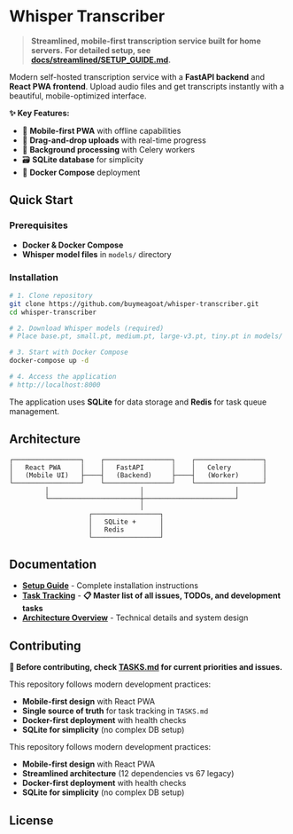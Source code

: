 # Whisper Transcriber

> **Streamlined, mobile-first transcription service built for home servers.**
> **For detailed setup, see [docs/streamlined/SETUP_GUIDE.md](docs/streamlined/SETUP_GUIDE.md).**

Modern self-hosted transcription service with a **FastAPI backend** and **React PWA frontend**. Upload audio files and get transcripts instantly with a beautiful, mobile-optimized interface.

**✨ Key Features:**
- 📱 **Mobile-first PWA** with offline capabilities
- 🎯 **Drag-and-drop uploads** with real-time progress
- 🔄 **Background processing** with Celery workers
- 🗃️ **SQLite database** for simplicity
- 🐳 **Docker Compose** deployment

## Quick Start

### Prerequisites
- **Docker & Docker Compose**
- **Whisper model files** in `models/` directory

### Installation
```bash
# 1. Clone repository
git clone https://github.com/buymeagoat/whisper-transcriber.git
cd whisper-transcriber

# 2. Download Whisper models (required)
# Place base.pt, small.pt, medium.pt, large-v3.pt, tiny.pt in models/

# 3. Start with Docker Compose
docker-compose up -d

# 4. Access the application
# http://localhost:8000
```

The application uses **SQLite** for data storage and **Redis** for task queue management.

## Architecture

```
┌─────────────────┐    ┌─────────────────┐    ┌─────────────────┐
│   React PWA     │    │   FastAPI       │    │   Celery        │
│   (Mobile UI)   ├────┤   (Backend)     ├────┤   (Worker)      │
└─────────────────┘    └─────────────────┘    └─────────────────┘
         │                       │                       │
         └───────────────────────┼───────────────────────┘
                                 │
                    ┌─────────────────┐
                    │   SQLite +      │
                    │   Redis         │
                    └─────────────────┘
```

## Documentation

- **[Setup Guide](docs/SETUP_GUIDE.md)** - Complete installation instructions
- **[Task Tracking](TASKS.md)** - **📋 Master list of all issues, TODOs, and development tasks**
- **[Architecture Overview](docs/architecture/)** - Technical details and system design

## Contributing

**📌 Before contributing, check [TASKS.md](TASKS.md) for current priorities and issues.**

This repository follows modern development practices:
- **Mobile-first design** with React PWA  
- **Single source of truth** for task tracking in `TASKS.md`
- **Docker-first deployment** with health checks
- **SQLite for simplicity** (no complex DB setup)

This repository follows modern development practices:
- **Mobile-first design** with React PWA
- **Streamlined architecture** (12 dependencies vs 67 legacy)
- **Docker-first deployment** with health checks
- **SQLite for simplicity** (no complex DB setup)

## License

